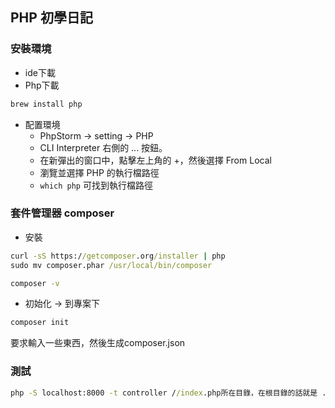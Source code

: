 ## PHP 初學日記
### 安裝環境
- ide下載 
- Php下載
```cmd
brew install php
```
- 配置環境
  - PhpStorm -> setting -> PHP
  - CLI Interpreter 右側的 ... 按鈕。
  - 在新彈出的窗口中，點擊左上角的 +，然後選擇 From Local
  - 瀏覽並選擇 PHP 的執行檔路徑 
  - ```which php``` 可找到執行檔路徑

### 套件管理器 composer

- 安裝
```cmd
curl -sS https://getcomposer.org/installer | php
sudo mv composer.phar /usr/local/bin/composer
```
```cmd
composer -v
```
- 初始化 -> 到專案下
```cmd
composer init
```
要求輸入一些東西，然後生成composer.json

### 測試
```cmd
php -S localhost:8000 -t controller //index.php所在目錄，在根目錄的話就是 .
```
